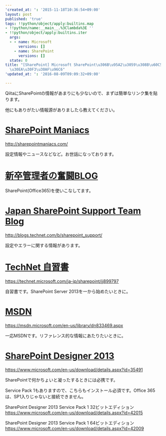 ```yaml
---
'created_at: ': '2015-11-18T10:36:54+09:00'
layout: post
published: 'true'
tags: !!python/object/apply:builtins.map
- !!python/name:__main__.%3Clambda%3E ''
- !!python/object/apply:builtins.iter
  args:
  - - name: Microsoft
      versions: []
    - name: SharePoint
      versions: []
  state: 0
title: "[SharePoint] Microsoft SharePoint\u306B\u95A2\u3059\u308B\u60C5\u5831\u6E90\
  \u30EA\u30F3\u30AF\u96C6"
'updated_at: ': '2016-08-09T09:09:32+09:00'

---
```

QiitaにSharePointの情報があまりにも少ないので、まずは簡単なリンク集を貼ります。  
  
他にもありがたい情報源がありましたら教えてください。  
  
# [SharePoint Maniacs](http://sharepointmaniacs.com/)  
  
http://sharepointmaniacs.com/  
  
設定情報やニュースなどなど。お世話になっております。  
  
# [新卒管理者の奮闘BLOG](https://office365blog-public.sharepoint.com/)  
  
SharePoint(Office365)を使いこなしてます。  
  
# [Japan SharePoint Support Team Blog](http://blogs.technet.com/b/sharepoint_support/)  
  
http://blogs.technet.com/b/sharepoint_support/  
  
設定やエラーに関する情報があります。  
  
# [TechNet 自習書](https://technet.microsoft.com/ja-jp/sharepoint/jj899797)  
  
https://technet.microsoft.com/ja-jp/sharepoint/jj899797  
  
自習書です。SharePoint Server 2013を一から始めたいときに。  
  
# [MSDN](https://msdn.microsoft.com/en-us/library/dn833469.aspx)  
  
https://msdn.microsoft.com/en-us/library/dn833469.aspx  
  
一応MSDNです。リファレンス的な情報にあたりたいときに。  
  
# [SharePoint Designer 2013](https://www.microsoft.com/en-us/download/details.aspx?id=35491)  
  
https://www.microsoft.com/en-us/download/details.aspx?id=35491  
  
SharePointで何かちょいと凝ったするときには必携です。  
  
Service Pack 1もありますので、こちらもインストール必須です。Office 365は、SP1入りじゃないと接続できません。  
  
SharePoint Designer 2013 Service Pack 1 32ビットエディション  
https://www.microsoft.com/en-us/download/details.aspx?id=42015  
  
SharePoint Designer 2013 Service Pack 1 64ビットエディション  
https://www.microsoft.com/en-us/download/details.aspx?id=42009  
